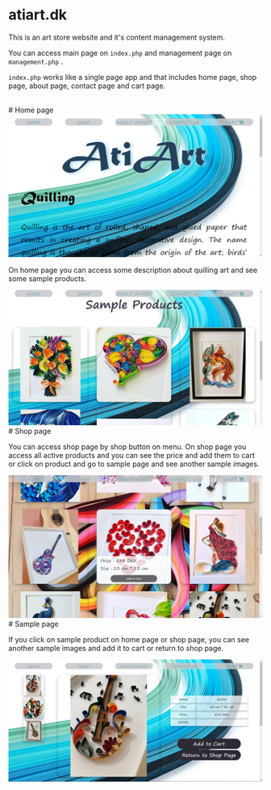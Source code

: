 # atiart.dk
This is an art store website and it's content management system.

You can access main page on `index.php` and management page on `management.php` .

`index.php` works like a single page app and that includes home page, shop page, about page, contact page and cart page.

<br/>
# Home page

<img src="pictures/1.jpg" />

On home page you can access some description about quilling art and see some sample products.

<img src="pictures/2.jpg" />

<br/>
# Shop page

You can access shop page by shop button on menu. On shop page you access all active products
and you can see the price and add them to cart or click on product and go to sample page and see another sample images.

<img src="pictures/3.jpg" />

<br/>
# Sample page

If you click on sample product on home page or shop page, you can see another sample images and add it to cart or return to shop page.

<img src="pictures/5.JPG" />
